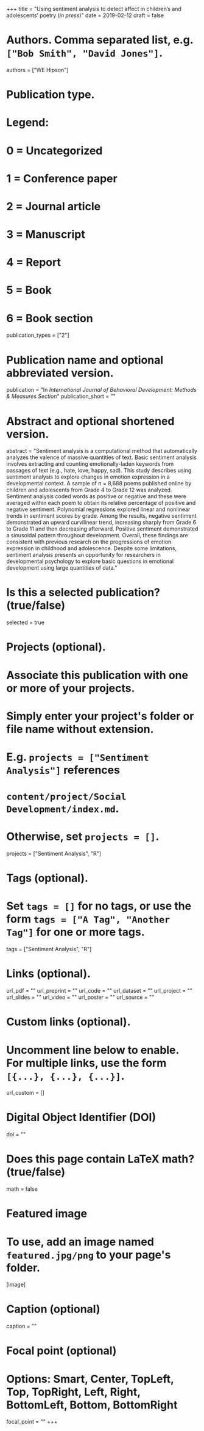 +++
title = "Using sentiment analysis to detect affect in children’s and adolescents’ poetry (*in press*)"
date = 2019-02-12
draft = false

# Authors. Comma separated list, e.g. `["Bob Smith", "David Jones"]`.
authors = ["WE Hipson"]

# Publication type.
# Legend:
# 0 = Uncategorized
# 1 = Conference paper
# 2 = Journal article
# 3 = Manuscript
# 4 = Report
# 5 = Book
# 6 = Book section
publication_types = ["2"]

# Publication name and optional abbreviated version.
publication = "In *International Journal of Behavioral Development: Methods & Measures Section*"
publication_short = ""

# Abstract and optional shortened version.
abstract = "Sentiment analysis is a computational method that automatically analyzes the valence of massive quantities of text. Basic sentiment analysis involves extracting and counting emotionally-laden keywords from passages of text (e.g., hate, love, happy, sad). This study describes using sentiment analysis to explore changes in emotion expression in a developmental context. A sample of n = 8,688 poems published online by children and adolescents from Grade 4 to Grade 12 was analyzed. Sentiment analysis coded words as positive or negative and these were averaged within each poem to obtain its relative percentage of positive and negative sentiment. Polynomial regressions explored linear and nonlinear trends in sentiment scores by grade. Among the results, negative sentiment demonstrated an upward curvilinear trend, increasing sharply from Grade 6 to Grade 11 and then decreasing afterward. Positive sentiment demonstrated a sinusoidal pattern throughout development. Overall, these findings are consistent with previous research on the progressions of emotion expression in childhood and adolescence. Despite some limitations, sentiment analysis presents an opportunity for researchers in developmental psychology to explore basic questions in emotional development using large quantities of data."

# Is this a selected publication? (true/false)
selected = true

# Projects (optional).
#   Associate this publication with one or more of your projects.
#   Simply enter your project's folder or file name without extension.
#   E.g. `projects = ["Sentiment Analysis"]` references 
#   `content/project/Social Development/index.md`.
#   Otherwise, set `projects = []`.
projects = ["Sentiment Analysis", "R"]

# Tags (optional).
#   Set `tags = []` for no tags, or use the form `tags = ["A Tag", "Another Tag"]` for one or more tags.
tags = ["Sentiment Analysis", "R"]

# Links (optional).
url_pdf = ""
url_preprint = ""
url_code = ""
url_dataset = ""
url_project = ""
url_slides = ""
url_video = ""
url_poster = ""
url_source = ""

# Custom links (optional).
#   Uncomment line below to enable. For multiple links, use the form `[{...}, {...}, {...}]`.
url_custom = []

# Digital Object Identifier (DOI)
doi = ""

# Does this page contain LaTeX math? (true/false)
math = false

# Featured image
# To use, add an image named `featured.jpg/png` to your page's folder. 
[image]
  # Caption (optional)
  caption = ""

  # Focal point (optional)
  # Options: Smart, Center, TopLeft, Top, TopRight, Left, Right, BottomLeft, Bottom, BottomRight
  focal_point = ""
+++
